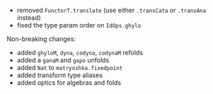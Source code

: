 - removed `FunctorT.translate` (use either `.transCata` or `.transAna` instead)
- fixed the type param order on `IdOps.ghylo`

Non-breaking changes:
- added `ghyloM`, `dyna`, `codyna`, `codynaM` refolds
- added a `ganaM` and `gapo` unfolds
- added `Nat` to `matryoshka.fixedpoint`
- added transform type aliases
- added optics for algebras and folds
